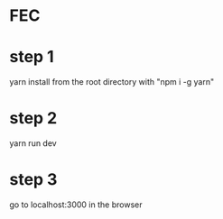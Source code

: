 # FEC

# step 1
yarn install from the root directory with "npm i -g yarn"

# step 2
yarn run dev

# step 3
go to localhost:3000 in the browser
